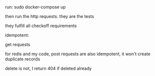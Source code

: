 run: sudo docker-compose up

then run the http requests. they are the tests

they fulfill all checkoff requirements


idempotent:

get requests

for redis and my code, post requests are also idempotent, it won't create duplicate records

delete is not, I return 404 if deleted already